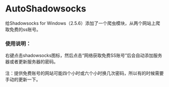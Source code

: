 AutoShadowsocks
=======================

给Shadowsocks for Windows（2.5.6）添加了一个爬虫模块，从两个网站上爬取免费的ss账号。

### 使用说明：
右键点击shadowsocks图标，然后点击“网络获取免费SS账号”后会自动添加服务器或者更新服务器的密码。<br><br>
注：提供免费账号的网站可能四个小时或六个小时换几次密码，所以有的时候需要手动的更新一下。